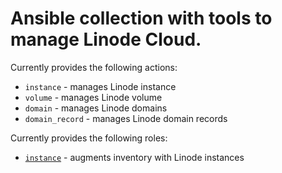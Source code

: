 # Ansible collection with tools to manage Linode Cloud.

Currently provides the following actions:

- `instance` - manages Linode instance
- `volume` - manages Linode volume
- `domain` - manages Linode domains
- `domain_record` - manages Linode domain records

Currently provides the following roles:

- [`instance`](roles/instance/README.md) - augments inventory with Linode instances
